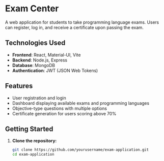 # Exam Center

A web application for students to take programming language exams. Users can register, log in, and receive a certificate upon passing the exam.

## Technologies Used
- **Frontend**: React, Material-UI, Vite
- **Backend**: Node.js, Express
- **Database**: MongoDB
- **Authentication**: JWT (JSON Web Tokens)

## Features
- User registration and login
- Dashboard displaying available exams and programming languages
- Objective-type questions with multiple options
- Certificate generation for users scoring above 70%

## Getting Started

1. **Clone the repository:**
   ```bash
   git clone https://github.com/yourusername/exam-application.git
   cd exam-application
